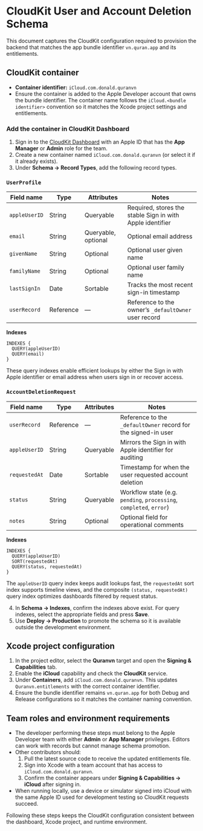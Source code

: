 # CloudKit User and Account Deletion Schema

This document captures the CloudKit configuration required to provision the backend that matches the app bundle identifier `vn.quran.app` and its entitlements.

## CloudKit container

* **Container identifier:** `iCloud.com.donald.quranvn`
* Ensure the container is added to the Apple Developer account that owns the bundle identifier. The container name follows the `iCloud.<bundle identifier>` convention so it matches the Xcode project settings and entitlements.

### Add the container in CloudKit Dashboard

1. Sign in to the [CloudKit Dashboard](https://icloud.developer.apple.com/dashboard/) with an Apple ID that has the **App Manager** or **Admin** role for the team.
2. Create a new container named `iCloud.com.donald.quranvn` (or select it if it already exists).
3. Under **Schema → Record Types**, add the following record types.

### `UserProfile`

| Field name    | Type      | Attributes          | Notes                                                       |
|---------------|-----------|---------------------|-------------------------------------------------------------|
| `appleUserID` | String    | Queryable           | Required, stores the stable Sign in with Apple identifier   |
| `email`       | String    | Queryable, optional | Optional email address                                      |
| `givenName`   | String    | Optional            | Optional user given name                                    |
| `familyName`  | String    | Optional            | Optional user family name                                   |
| `lastSignIn`  | Date      | Sortable            | Tracks the most recent sign-in timestamp                    |
| `userRecord`  | Reference | —                   | Reference to the owner’s `_defaultOwner` user record        |

**Indexes**

```
INDEXES {
  QUERY(appleUserID)
  QUERY(email)
}
```

These query indexes enable efficient lookups by either the Sign in with Apple identifier or email address when users sign in or recover access.

### `AccountDeletionRequest`

| Field name   | Type      | Attributes          | Notes                                                                 |
|--------------|-----------|---------------------|-----------------------------------------------------------------------|
| `userRecord` | Reference | —                   | Reference to the `_defaultOwner` record for the signed-in user         |
| `appleUserID` | String    | Queryable           | Mirrors the Sign in with Apple identifier for auditing                 |
| `requestedAt` | Date      | Sortable            | Timestamp for when the user requested account deletion                 |
| `status`     | String    | Queryable           | Workflow state (e.g. `pending`, `processing`, `completed`, `error`)    |
| `notes`      | String    | Optional            | Optional field for operational comments                               |

**Indexes**

```
INDEXES {
  QUERY(appleUserID)
  SORT(requestedAt)
  QUERY(status, requestedAt)
}
```

The `appleUserID` query index keeps audit lookups fast, the `requestedAt` sort index supports timeline views, and the composite `(status, requestedAt)` query index optimizes dashboards filtered by request status.

4. In **Schema → Indexes**, confirm the indexes above exist. For query indexes, select the appropriate fields and press **Save**.
5. Use **Deploy → Production** to promote the schema so it is available outside the development environment.

## Xcode project configuration

1. In the project editor, select the **Quranvn** target and open the **Signing & Capabilities** tab.
2. Enable the **iCloud** capability and check the **CloudKit** service.
3. Under **Containers**, add `iCloud.com.donald.quranvn`. This updates `Quranvn.entitlements` with the correct container identifier.
4. Ensure the bundle identifier remains `vn.quran.app` for both Debug and Release configurations so it matches the container naming convention.

## Team roles and environment requirements

* The developer performing these steps must belong to the Apple Developer team with either **Admin** or **App Manager** privileges. Editors can work with records but cannot manage schema promotion.
* Other contributors should:
  1. Pull the latest source code to receive the updated entitlements file.
  2. Sign into Xcode with a team account that has access to `iCloud.com.donald.quranvn`.
  3. Confirm the container appears under **Signing & Capabilities → iCloud** after signing in.
* When running locally, use a device or simulator signed into iCloud with the same Apple ID used for development testing so CloudKit requests succeed.

Following these steps keeps the CloudKit configuration consistent between the dashboard, Xcode project, and runtime environment.
